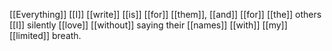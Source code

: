 [[Everything]] [[I]] [[write]] [[is]] [[for]] [[them]], [[and]] [[for]] [[the]] others [[I]] silently [[love]] [[without]] saying their [[names]] [[with]] [[my]] [[limited]] breath. 